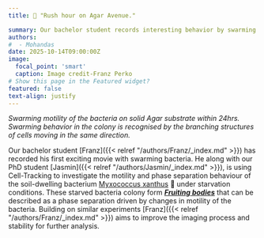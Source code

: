 ```yaml
---
title: 🦠 "Rush hour on Agar Avenue."

summary: Our bachelor student records interesting behavior by swarming bacteria. 
authors:
#  - Mohandas
date: 2025-10-14T09:00:00Z
image:
  focal_point: 'smart'
  caption: Image credit-Franz Perko
# Show this page in the Featured widget?
featured: false
text-align: justify
---
```


<!--more-->
*Swarming motility of the bacteria on solid Agar substrate within 24hrs. Swarming behavior in the colony is recognised by the branching structures of cells moving in the same direction.*

Our bachelor student [Franz]({{< relref "/authors/Franz/_index.md" >}}) has recorded his first exciting movie with swarming bacteria. He along with our PhD student [Jasmin]({{< relref "/authors/Jasmin/_index.md" >}}), is using Cell-Tracking to investigate the motility and phase separation behaviour of the soil-dwelling bacterium [Myxococcus xanthus](https://www.mpi-marburg.mpg.de/824130/2020-04-a) 🧫 under starvation conditions. These starved bacteria colony form ***[Fruiting bodies](https://bio.libretexts.org/Bookshelves/Microbiology/Microbiology_(Boundless)/06%3A_Culturing_Microorganisms/6.02%3A_Cell_Differentiation_and_Starvation/6.2C%3A_Starvation-Induced_Fruiting_Bodies)*** that can be described as a phase separation driven by changes in motility of the bacteria. Building on similar experiments [Franz]({{< relref "/authors/Franz/_index.md" >}}) aims to improve the imaging process and stability for further analysis.

